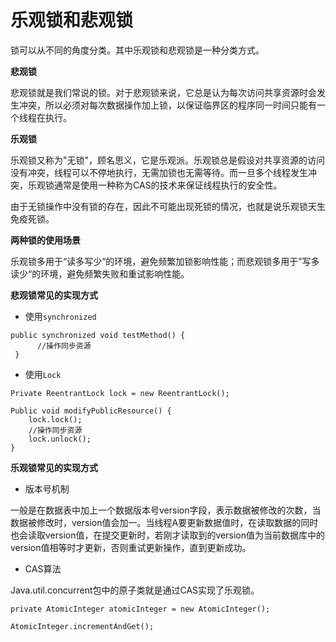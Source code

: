 # 乐观锁和悲观锁

锁可以从不同的角度分类。其中乐观锁和悲观锁是一种分类方式。

**悲观锁**

悲观锁就是我们常说的锁。对于悲观锁来说，它总是认为每次访问共享资源时会发生冲突，所以必须对每次数据操作加上锁，以保证临界区的程序同一时间只能有一个线程在执行。

**乐观锁**

乐观锁又称为"无锁"，顾名思义，它是乐观派。乐观锁总是假设对共享资源的访问没有冲突，线程可以不停地执行，无需加锁也无需等待。而一旦多个线程发生冲突，乐观锁通常是使用一种称为CAS的技术来保证线程执行的安全性。

由于无锁操作中没有锁的存在，因此不可能出现死锁的情况，也就是说乐观锁天生免疫死锁。

**两种锁的使用场景**

乐观锁多用于“读多写少“的环境，避免频繁加锁影响性能；而悲观锁多用于”写多读少“的环境，避免频繁失败和重试影响性能。

**悲观锁常见的实现方式**

* 使用`synchronized`

```text
public synchronized void testMethod() {
      //操作同步资源 
 }
```

* 使用`Lock`

```text
Private ReentrantLock lock = new ReentrantLock(); 

Public void modifyPublicResource() {
    lock.lock();
    //操作同步资源
    lock.unlock();
}
```

**乐观锁常见的实现方式**

* 版本号机制

一般是在数据表中加上一个数据版本号version字段，表示数据被修改的次数，当数据被修改时，version值会加一。当线程A要更新数据值时，在读取数据的同时也会读取version值，在提交更新时，若刚才读取到的version值为当前数据库中的version值相等时才更新，否则重试更新操作，直到更新成功。

* CAS算法

Java.util.concurrent包中的原子类就是通过CAS实现了乐观锁。

```text
private AtomicInteger atomicInteger = new AtomicInteger();  

AtomicInteger.incrementAndGet();
```

